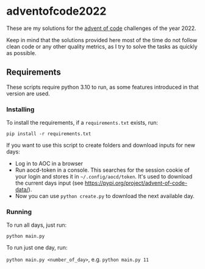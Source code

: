 # adventofcode2022

These are my solutions for the [advent of code](https://adventofcode.com/2022) challenges of the year 2022.

Keep in mind that the solutions provided here most of the time do not follow clean code or any other quality metrics, as I try to solve the tasks as quickly as possible.

## Requirements

These scripts require python 3.10 to run, as some features introduced in that version are used.

### Installing

To install the requirements, if a `requirements.txt` exists, run:

`pip install -r requirements.txt`

If you want to use this script to create folders and download inputs for new days:

* Log in to AOC in a browser
* Run aocd-token in a console. This searches for the session cookie of your login and stores it in `~/.config/aocd/token`. It's used to download the current days input (see https://pypi.org/project/advent-of-code-data/).
* Now you can use `python create.py` to download the next available day.

### Running

To run all days, just run:

`python main.py`

To run just one day, run:

`python main.py <number_of_day>`, e.g. `python main.py 11`